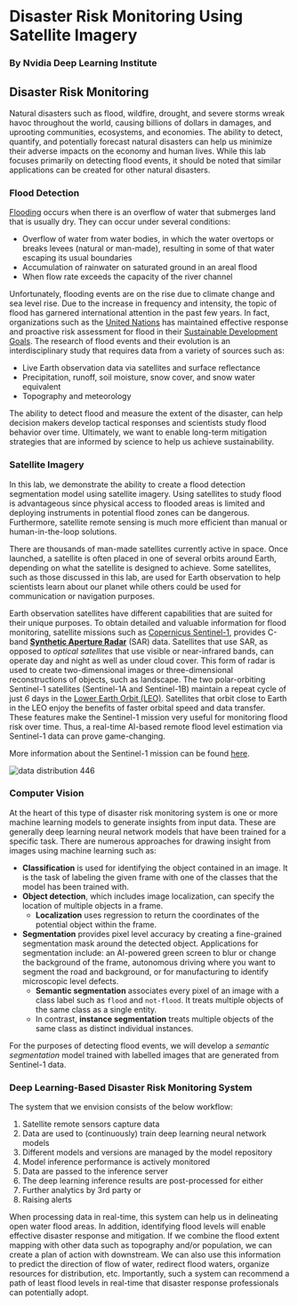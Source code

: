 # Disaster Risk Monitoring Using Satellite Imagery

### By Nvidia Deep Learning Institute 

  

## Disaster Risk Monitoring ##
Natural disasters such as flood, wildfire, drought, and severe storms wreak havoc throughout the world, causing billions of dollars in damages, and uprooting communities, ecosystems, and economies. The ability to detect, quantify, and potentially forecast natural disasters can help us minimize their adverse impacts on the economy and human lives. While this lab focuses primarily on detecting flood events, it should be noted that similar applications can be created for other natural disasters. 

### Flood Detection ###
[Flooding](https://en.wikipedia.org/wiki/Flood) occurs when there is an overflow of water that submerges land that is usually dry. They can occur under several conditions: 
* Overflow of water from water bodies, in which the water overtops or breaks levees (natural or man-made), resulting in some of that water escaping its usual boundaries
* Accumulation of rainwater on saturated ground in an areal flood
* When flow rate exceeds the capacity of the river channel

Unfortunately, flooding events are on the rise due to climate change and sea level rise. Due to the increase in frequency and intensity, the topic of flood has garnered international attention in the past few years. In fact, organizations such as the [United Nations](https://www.un.org/en/) has maintained effective response and proactive risk assessment for flood in their [Sustainable Development Goals](https://en.wikipedia.org/wiki/Sustainable_Development_Goals). The research of flood events and their evolution is an interdisciplinary study that requires data from a variety of sources such as: 
* Live Earth observation data via satellites and surface reflectance
* Precipitation, runoff, soil moisture, snow cover, and snow water equivalent
* Topography and meteorology

The ability to detect flood and measure the extent of the disaster, can help decision makers develop tactical responses and scientists study flood behavior over time. Ultimately, we want to enable long-term mitigation strategies that are informed by science to help us achieve sustainability.

### Satellite Imagery ###
In this lab, we demonstrate the ability to create a flood detection segmentation model using satellite imagery. Using satellites to study flood is advantageous since physical access to flooded areas is limited and deploying instruments in potential flood zones can be dangerous. Furthermore, satellite remote sensing is much more efficient than manual or human-in-the-loop solutions. 

There are thousands of man-made satellites currently active in space. Once launched, a satellite is often placed in one of several orbits around Earth, depending on what the satellite is designed to achieve. Some satellites, such as those discussed in this lab, are used for Earth observation to help scientists learn about our planet while others could be used for communication or navigation purposes. 


Earth observation satellites have different capabilities that are suited for their unique purposes. To obtain detailed and valuable information for flood monitoring, satellite missions such as [Copernicus Sentinel-1](https://sentinel.esa.int/web/sentinel/missions/sentinel-1), provides C-band [**Synthetic Aperture Radar**](https://en.wikipedia.org/wiki/Synthetic-aperture_radar) (SAR) data. Satellites that use SAR, as opposed to _optical satellites_ that use visible or near-infrared bands, can operate day and night as well as under cloud cover. This form of radar is used to create two-dimensional images or three-dimensional reconstructions of objects, such as landscape. The two polar-orbiting Sentinel-1 satellites (Sentinel-1A and Sentinel-1B) maintain a repeat cycle of just _6_ days in the [Lower Earth Orbit (LEO)](https://en.wikipedia.org/wiki/Low_Earth_orbit). Satellites that orbit close to Earth in the LEO enjoy the benefits of faster orbital speed and data transfer. These features make the Sentinel-1 mission very useful for monitoring flood risk over time. Thus, a real-time AI-based remote flood level estimation via Sentinel-1 data can prove game-changing. 


More information about the Sentinel-1 mission can be found [here](https://directory.eoportal.org/web/eoportal/satellite-missions/c-missions/copernicus-sentinel-1).

![data distribution 446](https://github.com/Monish-07/Nvidia/assets/95215581/8fee4202-b488-43cd-a5c8-f8568e8cf6ec)


### Computer Vision ###
At the heart of this type of disaster risk monitoring system is one or more machine learning models to generate insights from input data. These are generally deep learning neural network models that have been trained for a specific task. There are numerous approaches for drawing insight from images using machine learning such as: 
* **Classification** is used for identifying the object contained in an image. It is the task of labeling the given frame with one of the classes that the model has been trained with. 
* **Object detection**, which includes image localization, can specify the location of multiple objects in a frame. 
    * **Localization** uses regression to return the coordinates of the potential object within the frame. 
* **Segmentation** provides pixel level accuracy by creating a fine-grained segmentation mask around the detected object. Applications for segmentation include: an AI-powered green screen to blur or change the background of the frame, autonomous driving where you want to segment the road and background, or for manufacturing to identify microscopic level defects. 
    * **Semantic segmentation** associates every pixel of an image with a class label such as `flood` and `not-flood`. It treats multiple objects of the same class as a single entity. 
    * In contrast, **instance segmentation** treats multiple objects of the same class as distinct individual instances. 


For the purposes of detecting flood events, we will develop a _semantic segmentation_ model trained with labelled images that are generated from Sentinel-1 data.

### Deep Learning-Based Disaster Risk Monitoring System ###
The system that we envision consists of the below workflow: 
1. Satellite remote sensors capture data
2. Data are used to (continuously) train deep learning neural network models
3. Different models and versions are managed by the model repository
4. Model inference performance is actively monitored
5. Data are passed to the inference server 
6. The deep learning inference results are post-processed for either 
7. Further analytics by 3rd party or 
8. Raising alerts

When processing data in real-time, this system can help us in delineating open water flood areas. In addition, identifying flood levels will enable effective disaster response and mitigation. If we combine the flood extent mapping with other data such as topography and/or population, we can create a plan of action with downstream. We can also use this information to predict the direction of flow of water, redirect flood waters, organize resources for distribution, etc. Importantly, such a 
system can recommend a path of least flood levels in real-time that disaster response professionals can potentially adopt.




